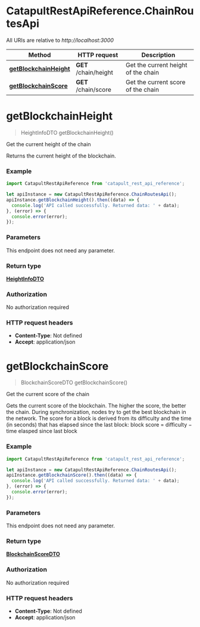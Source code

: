 # CatapultRestApiReference.ChainRoutesApi

All URIs are relative to *http://localhost:3000*

Method | HTTP request | Description
------------- | ------------- | -------------
[**getBlockchainHeight**](ChainRoutesApi.md#getBlockchainHeight) | **GET** /chain/height | Get the current height of the chain
[**getBlockchainScore**](ChainRoutesApi.md#getBlockchainScore) | **GET** /chain/score | Get the current score of the chain


<a name="getBlockchainHeight"></a>
# **getBlockchainHeight**
> HeightInfoDTO getBlockchainHeight()

Get the current height of the chain

Returns the current height of the blockchain.

### Example
```javascript
import CatapultRestApiReference from 'catapult_rest_api_reference';

let apiInstance = new CatapultRestApiReference.ChainRoutesApi();
apiInstance.getBlockchainHeight().then((data) => {
  console.log('API called successfully. Returned data: ' + data);
}, (error) => {
  console.error(error);
});

```

### Parameters
This endpoint does not need any parameter.

### Return type

[**HeightInfoDTO**](HeightInfoDTO.md)

### Authorization

No authorization required

### HTTP request headers

 - **Content-Type**: Not defined
 - **Accept**: application/json

<a name="getBlockchainScore"></a>
# **getBlockchainScore**
> BlockchainScoreDTO getBlockchainScore()

Get the current score of the chain

Gets the current score of the blockchain. The higher the score, the better the chain. During synchronization, nodes try to get the best blockchain in the network.  The score for a block is derived from its difficulty and the time (in seconds) that has elapsed since the last block:      block score &#x3D; difficulty − time elasped since last block 

### Example
```javascript
import CatapultRestApiReference from 'catapult_rest_api_reference';

let apiInstance = new CatapultRestApiReference.ChainRoutesApi();
apiInstance.getBlockchainScore().then((data) => {
  console.log('API called successfully. Returned data: ' + data);
}, (error) => {
  console.error(error);
});

```

### Parameters
This endpoint does not need any parameter.

### Return type

[**BlockchainScoreDTO**](BlockchainScoreDTO.md)

### Authorization

No authorization required

### HTTP request headers

 - **Content-Type**: Not defined
 - **Accept**: application/json

